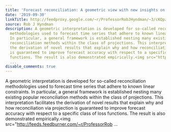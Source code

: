 ```yaml
---
title: 'Forecast reconciliation: A geometric view with new insights on bias correction'
date: '2019-09-30'
linkTitle: http://feedproxy.google.com/~r/ProfessorRobJHyndman/~3/cKQpzYiFI1M/
source: Rob J Hyndman
description: A geometric interpretation is developed for so-called reconciliation
  methodologies used to forecast time series that adhere to known linear constraints.
  In particular, a general framework is established nesting many existing popular
  reconciliation methods within the class of projections. This interpretation facilitates
  the derivation of novel results that explain why and how reconciliation via projection
  is guaranteed to improve forecast accuracy with respect to a specific class of loss
  functions. The result is also demonstrated empirically.<img src="http://feeds.feedburner.com/~r/ProfessorRob
  ...
disable_comments: true
---
```

A geometric interpretation is developed for so-called reconciliation methodologies used to forecast time series that adhere to known linear constraints. In particular, a general framework is established nesting many existing popular reconciliation methods within the class of projections. This interpretation facilitates the derivation of novel results that explain why and how reconciliation via projection is guaranteed to improve forecast accuracy with respect to a specific class of loss functions. The result is also demonstrated empirically.<img src="http://feeds.feedburner.com/~r/ProfessorRob ...